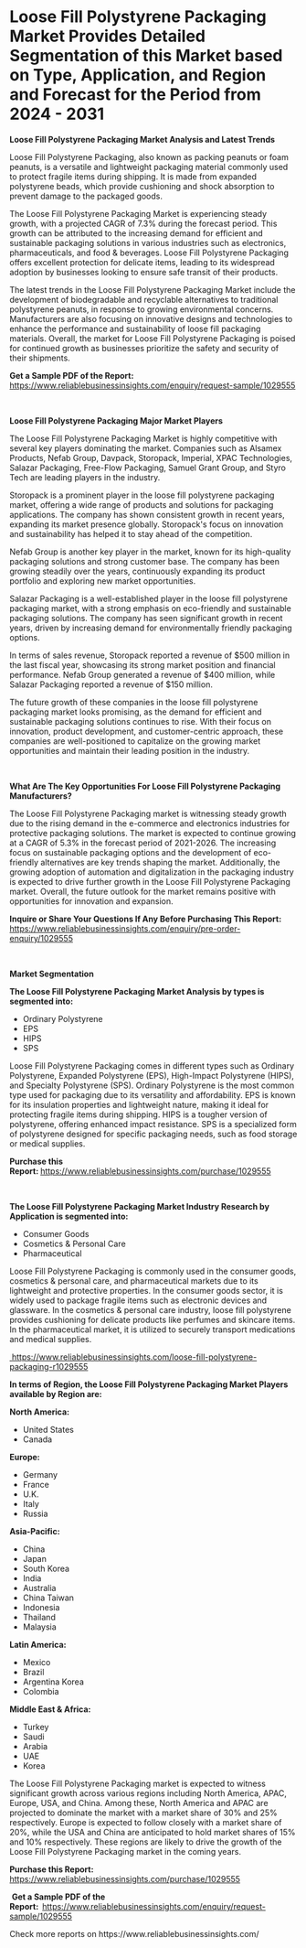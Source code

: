 <p><h1>Loose Fill Polystyrene Packaging Market Provides Detailed Segmentation of this Market based on Type, Application, and Region and Forecast for the Period from 2024 - 2031</h1></p><p><strong>Loose Fill Polystyrene Packaging Market Analysis and Latest Trends</strong></p>
<p><p>Loose Fill Polystyrene Packaging, also known as packing peanuts or foam peanuts, is a versatile and lightweight packaging material commonly used to protect fragile items during shipping. It is made from expanded polystyrene beads, which provide cushioning and shock absorption to prevent damage to the packaged goods.</p><p>The Loose Fill Polystyrene Packaging Market is experiencing steady growth, with a projected CAGR of 7.3% during the forecast period. This growth can be attributed to the increasing demand for efficient and sustainable packaging solutions in various industries such as electronics, pharmaceuticals, and food & beverages. Loose Fill Polystyrene Packaging offers excellent protection for delicate items, leading to its widespread adoption by businesses looking to ensure safe transit of their products.</p><p>The latest trends in the Loose Fill Polystyrene Packaging Market include the development of biodegradable and recyclable alternatives to traditional polystyrene peanuts, in response to growing environmental concerns. Manufacturers are also focusing on innovative designs and technologies to enhance the performance and sustainability of loose fill packaging materials. Overall, the market for Loose Fill Polystyrene Packaging is poised for continued growth as businesses prioritize the safety and security of their shipments.</p></p>
<p><strong>Get a Sample PDF of the Report:&nbsp;</strong> <a href="https://www.reliablebusinessinsights.com/enquiry/request-sample/1029555">https://www.reliablebusinessinsights.com/enquiry/request-sample/1029555</a></p>
<p>&nbsp;</p>
<p><strong>Loose Fill Polystyrene Packaging Major Market Players</strong></p>
<p><p>The Loose Fill Polystyrene Packaging Market is highly competitive with several key players dominating the market. Companies such as Alsamex Products, Nefab Group, Davpack, Storopack, Imperial, XPAC Technologies, Salazar Packaging, Free-Flow Packaging, Samuel Grant Group, and Styro Tech are leading players in the industry.</p><p>Storopack is a prominent player in the loose fill polystyrene packaging market, offering a wide range of products and solutions for packaging applications. The company has shown consistent growth in recent years, expanding its market presence globally. Storopack's focus on innovation and sustainability has helped it to stay ahead of the competition.</p><p>Nefab Group is another key player in the market, known for its high-quality packaging solutions and strong customer base. The company has been growing steadily over the years, continuously expanding its product portfolio and exploring new market opportunities.</p><p>Salazar Packaging is a well-established player in the loose fill polystyrene packaging market, with a strong emphasis on eco-friendly and sustainable packaging solutions. The company has seen significant growth in recent years, driven by increasing demand for environmentally friendly packaging options.</p><p>In terms of sales revenue, Storopack reported a revenue of $500 million in the last fiscal year, showcasing its strong market position and financial performance. Nefab Group generated a revenue of $400 million, while Salazar Packaging reported a revenue of $150 million.</p><p>The future growth of these companies in the loose fill polystyrene packaging market looks promising, as the demand for efficient and sustainable packaging solutions continues to rise. With their focus on innovation, product development, and customer-centric approach, these companies are well-positioned to capitalize on the growing market opportunities and maintain their leading position in the industry.</p></p>
<p>&nbsp;</p>
<p><strong>What Are The Key Opportunities For Loose Fill Polystyrene Packaging Manufacturers?</strong></p>
<p><p>The Loose Fill Polystyrene Packaging market is witnessing steady growth due to the rising demand in the e-commerce and electronics industries for protective packaging solutions. The market is expected to continue growing at a CAGR of 5.3% in the forecast period of 2021-2026. The increasing focus on sustainable packaging options and the development of eco-friendly alternatives are key trends shaping the market. Additionally, the growing adoption of automation and digitalization in the packaging industry is expected to drive further growth in the Loose Fill Polystyrene Packaging market. Overall, the future outlook for the market remains positive with opportunities for innovation and expansion.</p></p>
<p><strong>Inquire or Share Your Questions If Any Before Purchasing This Report:</strong> <a href="https://www.reliablebusinessinsights.com/enquiry/pre-order-enquiry/1029555">https://www.reliablebusinessinsights.com/enquiry/pre-order-enquiry/1029555</a></p>
<p>&nbsp;</p>
<p><strong>Market Segmentation</strong></p>
<p><strong>The Loose Fill Polystyrene Packaging Market Analysis by types is segmented into:</strong></p>
<p><ul><li>Ordinary Polystyrene</li><li>EPS</li><li>HIPS</li><li>SPS</li></ul></p>
<p><p>Loose Fill Polystyrene Packaging comes in different types such as Ordinary Polystyrene, Expanded Polystyrene (EPS), High-Impact Polystyrene (HIPS), and Specialty Polystyrene (SPS). Ordinary Polystyrene is the most common type used for packaging due to its versatility and affordability. EPS is known for its insulation properties and lightweight nature, making it ideal for protecting fragile items during shipping. HIPS is a tougher version of polystyrene, offering enhanced impact resistance. SPS is a specialized form of polystyrene designed for specific packaging needs, such as food storage or medical supplies.</p></p>
<p><strong>Purchase this Report:&nbsp;</strong><a href="https://www.reliablebusinessinsights.com/purchase/1029555">https://www.reliablebusinessinsights.com/purchase/1029555</a></p>
<p>&nbsp;</p>
<p><strong>The Loose Fill Polystyrene Packaging Market Industry Research by Application is segmented into:</strong></p>
<p><ul><li>Consumer Goods</li><li>Cosmetics & Personal Care</li><li>Pharmaceutical</li></ul></p>
<p><p>Loose Fill Polystyrene Packaging is commonly used in the consumer goods, cosmetics & personal care, and pharmaceutical markets due to its lightweight and protective properties. In the consumer goods sector, it is widely used to package fragile items such as electronic devices and glassware. In the cosmetics & personal care industry, loose fill polystyrene provides cushioning for delicate products like perfumes and skincare items. In the pharmaceutical market, it is utilized to securely transport medications and medical supplies.</p></p>
<p><a href="https://www.reliablebusinessinsights.com/loose-fill-polystyrene-packaging-r1029555">&nbsp;https://www.reliablebusinessinsights.com/loose-fill-polystyrene-packaging-r1029555</a></p>
<p><strong>In terms of Region, the Loose Fill Polystyrene Packaging Market Players available by Region are:</strong></p>
<p>
    <p> <strong> North America: </strong>
        <ul>
            <li>United States</li>
            <li>Canada</li>
        </ul>
        </p> 
    <p> <strong> Europe: </strong>
        <ul>
            <li>Germany</li>
            <li>France</li>
            <li>U.K.</li>
            <li>Italy</li>
            <li>Russia</li>
        </ul>
        </p> 
    <p> <strong> Asia-Pacific: </strong>
        <ul>
            <li>China</li>
            <li>Japan</li>
            <li>South Korea</li>
            <li>India</li>
            <li>Australia</li>
            <li>China Taiwan</li>
            <li>Indonesia</li>
            <li>Thailand</li>
            <li>Malaysia</li>
        </ul>
        </p> 
    <p> <strong> Latin America: </strong>
        <ul>
            <li>Mexico</li>
            <li>Brazil</li>
            <li>Argentina Korea</li>
            <li>Colombia</li>
        </ul>
        </p> 
    <p> <strong> Middle East & Africa: </strong>
        <ul>
            <li>Turkey</li>
            <li>Saudi</li>
            <li>Arabia</li>
            <li>UAE</li>
            <li>Korea</li>
        </ul>
    </p>
    </p>
<p><p>The Loose Fill Polystyrene Packaging market is expected to witness significant growth across various regions including North America, APAC, Europe, USA, and China. Among these, North America and APAC are projected to dominate the market with a market share of 30% and 25% respectively. Europe is expected to follow closely with a market share of 20%, while the USA and China are anticipated to hold market shares of 15% and 10% respectively. These regions are likely to drive the growth of the Loose Fill Polystyrene Packaging market in the coming years.</p></p>
<p><strong>Purchase this Report: </strong><a href="https://www.reliablebusinessinsights.com/purchase/1029555">https://www.reliablebusinessinsights.com/purchase/1029555</a></p>
<p>&nbsp;<strong>Get a Sample PDF of the Report:&nbsp;&nbsp;</strong><a href="https://www.reliablebusinessinsights.com/enquiry/request-sample/1029555">https://www.reliablebusinessinsights.com/enquiry/request-sample/1029555</a></p>
<p><strong></strong></p>
<p>Check more reports on https://www.reliablebusinessinsights.com/</p>